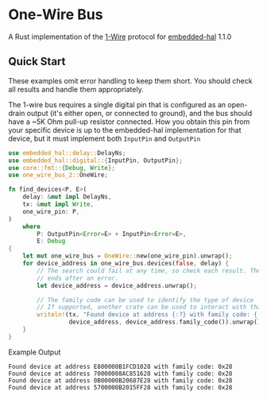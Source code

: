 # One-Wire Bus
A Rust implementation of the [1-Wire](https://en.wikipedia.org/wiki/1-Wire) protocol for [embedded-hal](https://github.com/rust-embedded/embedded-hal) 1.1.0


## Quick Start
These examples omit error handling to keep them short. You should check all
results and handle them appropriately.

The 1-wire bus requires a single digital pin that is configured as an
open-drain output (it's either open, or connected to ground), and the bus
should have a ~5K Ohm pull-up resistor connected. How you obtain this pin from your
specific device is up to the embedded-hal implementation for that device, but it must
implement both `InputPin` and `OutputPin` 

```rust
use embedded_hal::delay::DelayNs;
use embedded_hal::digital::{InputPin, OutputPin};
use core::fmt::{Debug, Write};
use one_wire_bus_2::OneWire;

fn find_devices<P, E>(
    delay: &mut impl DelayNs,
    tx: &mut impl Write,
    one_wire_pin: P,
)
    where
        P: OutputPin<Error=E> + InputPin<Error=E>,
        E: Debug
{
    let mut one_wire_bus = OneWire::new(one_wire_pin).unwrap();
    for device_address in one_wire_bus.devices(false, delay) {
        // The search could fail at any time, so check each result. The iterator automatically
        // ends after an error.
        let device_address = device_address.unwrap();

        // The family code can be used to identify the type of device
        // If supported, another crate can be used to interact with that device at the given address
        writeln!(tx, "Found device at address {:?} with family code: {:#x?}",
                 device_address, device_address.family_code()).unwrap();
    }
}

```

Example Output
```
Found device at address E800000B1FCD1028 with family code: 0x28
Found device at address 70000008AC851628 with family code: 0x28
Found device at address 0B00000B20687E28 with family code: 0x28
Found device at address 5700000B2015FF28 with family code: 0x28
```
